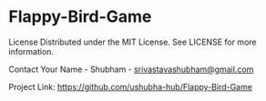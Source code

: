 # Flappy-Bird-Game

License
Distributed under the MIT License. See LICENSE for more information.

Contact
Your Name - Shubham - srivastavashubham@gmail.com

Project Link: https://github.com/ushubha-hub/Flappy-Bird-Game
